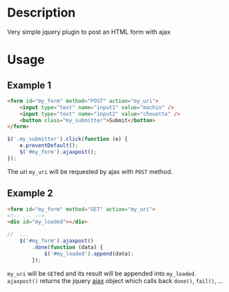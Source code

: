 # Description

Very simple jquery plugin to post an HTML form with ajax

# Usage

## Example 1

```html
<form id="my_form" method="POST" action="my_uri">
    <input type="text" name="input1" value="machin" />
    <input type="text" name="input2" value="chouette" />
    <button class="my_submitter">Submit</button>
</form>
```

```javascript
$('.my_submitter').click(function (e) {
    e.preventDefault();
    $('#my_form').ajaxpost();
});
```

The uri `my_uri` will be requested by ajax with `POST` method.

## Example 2

```html
<form id="my_form" method="GET" action="my_uri">
<!-- ... -->
<div id="my_loaded"></div>
```

```javascript
//  ...
    $('#my_form').ajaxpost()
        .done(function (data) {
            $('#my_loaded').append(data);
        });
```

`my_uri` will be `GET`ed and its result will be appended into `my_loaded`.
`ajaxpost()` returns the jquery [ajax](https://api.jquery.com/jQuery.ajax) object which calls back `done()`, `fail()`, ...
